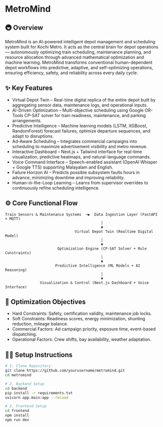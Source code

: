 # MetroMind 
## 🚇 Overview
MetroMind is an AI-powered intelligent depot management and scheduling system built for Kochi Metro.
It acts as the central brain for depot operations — autonomously optimizing train scheduling, maintenance planning, and resource allocation through advanced mathematical optimization and machine learning.
MetroMind transforms conventional human-dependent depot workflows into predictive, adaptive, and self-optimizing operations, ensuring efficiency, safety, and reliability across every daily cycle.

## ✨ Key Features
- Virtual Depot Twin – Real-time digital replica of the entire depot built by aggregating sensor data, maintenance logs, and operational inputs.
- AI-Driven Optimization – Multi-objective scheduling using Google OR-Tools CP-SAT solver for train readiness, maintenance, and parking arrangements.
- Predictive Intelligence – Machine learning models (LSTM, XGBoost, RandomForest) forecast failures, optimize departure sequences, and adapt to disruptions.
- Ad-Aware Scheduling – Integrates commercial campaigns into scheduling to maximize advertisement visibility and metro revenue.
- Interactive Dashboard – Next.js + Tailwind interface for real-time visualization, predictive heatmaps, and natural-language commands.
- Voice Command Interface – Speech-enabled assistant (OpenAI Whisper + Google TTS) supporting Malayalam and English.
- Failure Horizon AI – Predicts possible subsystem faults hours in advance, minimizing downtime and improving reliability.
- Human-in-the-Loop Learning – Learns from supervisor overrides to continuously refine scheduling intelligence.

## ⚙️ Core Functional Flow

```text
Train Sensors & Maintenance Systems  ─▶  Data Ingestion Layer (FastAPI + MQTT)
                                            │
                                            ▼
                                Virtual Depot Twin (Realtime Digital Model)
                                            │
                                            ▼
                        Optimization Engine (CP-SAT Solver + Rule Constraints)
                                            │
                                            ▼
                       Predictive Intelligence (ML Models + AI Reasoning)
                                            │
                                            ▼
                Visualization & Control (Next.js Dashboard + Voice Interface)
```
## 🧩 Optimization Objectives
- Hard Constraints: Safety, certification validity, maintenance job locks.
- Soft Constraints: Readiness scores, energy minimization, shunting reduction, mileage balance.
- Commercial Factors: Ad campaign priority, exposure time, event-based dispatching.
- Operational Factors: Crew shifts, bay availability, weather adaptation.

## 🧑‍💻 Setup Instructions

```bash
# 1. Clone Repository
git clone https://github.com/yourusername/metromind.git
cd metromind

# 2. Backend Setup
cd backend
pip install -r requirements.txt
uvicorn app.main:app --reload

# 3. Frontend Setup
cd frontend
npm install
npm run dev
